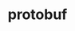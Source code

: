 ---
title: "protobuf"
layout: cache
categories: [package, v0.18.1]
meta: {"versions": ["3.10.0", "3.18.0"], "compilers": ["gcc@=7.3.1", "gcc@=7.5.0"], "oss": ["amzn2", "ubuntu18.04"], "platforms": ["linux"], "targets": ["aarch64", "graviton2", "x86_64", "x86_64_v3", "x86_64_v4"], "stacks": ["aws-isc", "aws-isc-aarch64", "data-vis-sdk", "radiuss", "root"], "num_specs": 6, "num_specs_by_stack": {"root": 6, "aws-isc": 2, "radiuss": 1, "data-vis-sdk": 1, "aws-isc-aarch64": 2}}
spec_details: [{"hash": "rgikuv6fmij72uy2i36uvs7aat45r7tt", "compiler": "gcc@=7.3.1", "versions": ["3.18.0"], "os": "amzn2", "platform": "linux", "target": "x86_64_v3", "variants": ["build_type=Release", "+shared"], "stacks": ["root", "aws-isc"], "size": "-", "tarball": "https://binaries.spack.io/v0.18.1/build_cache/linux-amzn2-x86_64_v3/gcc-7.3.1/protobuf-3.18.0/linux-amzn2-x86_64_v3-gcc-7.3.1-protobuf-3.18.0-rgikuv6fmij72uy2i36uvs7aat45r7tt.spack"}, {"hash": "qaobwaayu2szxthguhtf7u5afuwxngdm", "compiler": "gcc@=7.5.0", "versions": ["3.10.0"], "os": "ubuntu18.04", "platform": "linux", "target": "x86_64", "variants": ["build_type=Release", "+shared"], "stacks": ["radiuss", "root"], "size": "-", "tarball": "https://binaries.spack.io/v0.18.1/build_cache/linux-ubuntu18.04-x86_64/gcc-7.5.0/protobuf-3.10.0/linux-ubuntu18.04-x86_64-gcc-7.5.0-protobuf-3.10.0-qaobwaayu2szxthguhtf7u5afuwxngdm.spack"}, {"hash": "ruksrkk2cpe4gv3rtbuu6m76dh67tspj", "compiler": "gcc@=7.5.0", "versions": ["3.18.0"], "os": "ubuntu18.04", "platform": "linux", "target": "x86_64", "variants": ["build_type=Release", "+shared"], "stacks": ["root", "data-vis-sdk"], "size": "-", "tarball": "https://binaries.spack.io/v0.18.1/build_cache/linux-ubuntu18.04-x86_64/gcc-7.5.0/protobuf-3.18.0/linux-ubuntu18.04-x86_64-gcc-7.5.0-protobuf-3.18.0-ruksrkk2cpe4gv3rtbuu6m76dh67tspj.spack"}, {"hash": "vdypq6offeqqraexprrweadzvut7zb7y", "compiler": "gcc@=7.3.1", "versions": ["3.18.0"], "os": "amzn2", "platform": "linux", "target": "aarch64", "variants": ["build_type=Release", "+shared"], "stacks": ["root", "aws-isc-aarch64"], "size": "-", "tarball": "https://binaries.spack.io/v0.18.1/build_cache/linux-amzn2-aarch64/gcc-7.3.1/protobuf-3.18.0/linux-amzn2-aarch64-gcc-7.3.1-protobuf-3.18.0-vdypq6offeqqraexprrweadzvut7zb7y.spack"}, {"hash": "mf5eekz27dufua2uuwm5zkxakw6ouukv", "compiler": "gcc@=7.3.1", "versions": ["3.18.0"], "os": "amzn2", "platform": "linux", "target": "x86_64_v4", "variants": ["build_type=Release", "+shared"], "stacks": ["root", "aws-isc"], "size": "-", "tarball": "https://binaries.spack.io/v0.18.1/build_cache/linux-amzn2-x86_64_v4/gcc-7.3.1/protobuf-3.18.0/linux-amzn2-x86_64_v4-gcc-7.3.1-protobuf-3.18.0-mf5eekz27dufua2uuwm5zkxakw6ouukv.spack"}, {"hash": "ilrxw2vxec26rr52krfvjh7dkoukmkae", "compiler": "gcc@=7.3.1", "versions": ["3.18.0"], "os": "amzn2", "platform": "linux", "target": "graviton2", "variants": ["build_type=Release", "+shared"], "stacks": ["root", "aws-isc-aarch64"], "size": "-", "tarball": "https://binaries.spack.io/v0.18.1/build_cache/linux-amzn2-graviton2/gcc-7.3.1/protobuf-3.18.0/linux-amzn2-graviton2-gcc-7.3.1-protobuf-3.18.0-ilrxw2vxec26rr52krfvjh7dkoukmkae.spack"}]
---